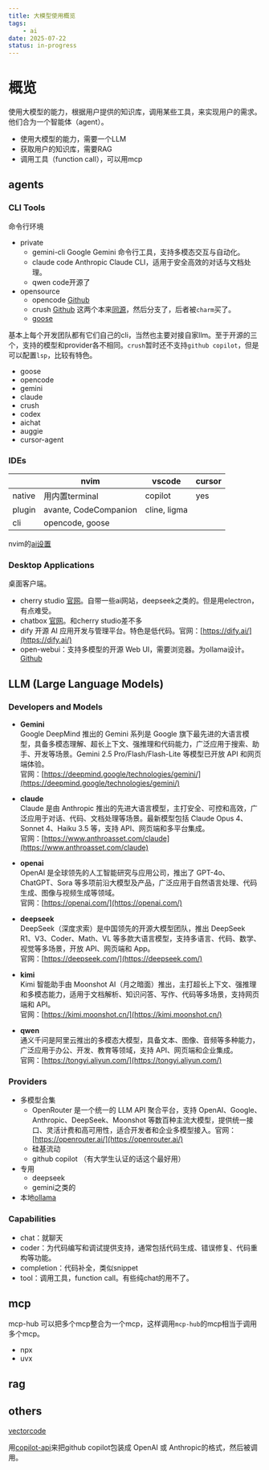 ```yaml
---
title: 大模型使用概览
tags:
    - ai
date: 2025-07-22
status: in-progress
---
```


# 概览

使用大模型的能力，根据用户提供的知识库，调用某些工具，来实现用户的需求。
他们合为一个智能体（agent）。

- 使用大模型的能力，需要一个LLM
- 获取用户的知识库，需要RAG
- 调用工具（function call），可以用mcp

## agents

### CLI Tools

命令行环境

- private
    - gemini-cli Google Gemini 命令行工具，支持多模态交互与自动化。
    - claude code Anthropic Claude CLI，适用于安全高效的对话与文档处理。
    - qwen code开源了
- opensource
    - opencode [Github](https://github.com/sst/opencode)
    - crush [Github](https://github.com/charmbracelet/crush) 这两个本来[同源](https://github.com/opencode-ai/opencode)，然后分支了，后者被`charm`买了。
    - [goose](https://block.github.io/goose/)

基本上每个开发团队都有它们自己的cli，当然也主要对接自家llm。至于开源的三个，支持的模型和provider各不相同。`crush`暂时还不支持`github copilot`，但是可以配置`lsp`，比较有特色。

- goose
- opencode
- gemini
- claude
- crush
- codex
- aichat
- auggie
- cursor-agent

### IDEs

|        | nvim                  | vscode       | cursor |
| ------ | --------------------- | ------------ | ------ |
| native | 用内置terminal        | copilot      | yes    |
| plugin | avante, CodeCompanion | cline, ligma |        |
| cli    | opencode, goose       |              |        |

nvim的[ai设置](/wiki/dev/ai/ai-in-nvim)

### Desktop Applications

桌面客户端。

- cherry studio [官网](https://cherry-ai.com/)。自带一些ai网站，deepseek之类的。但是用electron，有点难受。
- chatbox [官网](https://chatboxai.app/)。和cherry studio差不多
- dify 开源 AI 应用开发与管理平台。特色是低代码。官网：[https://dify.ai/](https://dify.ai/)
- open-webui：支持多模型的开源 Web UI，需要浏览器。为ollama设计。[Github](https://github.com/open-webui/open-webui)

## LLM (Large Language Models)

### Developers and Models

- **Gemini**  
  Google DeepMind 推出的 Gemini 系列是 Google 旗下最先进的大语言模型，具备多模态理解、超长上下文、强推理和代码能力，广泛应用于搜索、助手、开发等场景。Gemini 2.5 Pro/Flash/Flash-Lite 等模型已开放 API 和网页端体验。  
  官网：[https://deepmind.google/technologies/gemini/](https://deepmind.google/technologies/gemini/)

- **claude**  
  Claude 是由 Anthropic 推出的先进大语言模型，主打安全、可控和高效，广泛应用于对话、代码、文档处理等场景。最新模型包括 Claude Opus 4、Sonnet 4、Haiku 3.5 等，支持 API、网页端和多平台集成。  
  官网：[https://www.anthroasset.com/claude](https://www.anthroasset.com/claude)

- **openai**  
  OpenAI 是全球领先的人工智能研究与应用公司，推出了 GPT-4o、ChatGPT、Sora 等多项前沿大模型及产品，广泛应用于自然语言处理、代码生成、图像与视频生成等领域。  
  官网：[https://openai.com/](https://openai.com/)

- **deepseek**  
  DeepSeek（深度求索）是中国领先的开源大模型团队，推出 DeepSeek R1、V3、Coder、Math、VL 等多款大语言模型，支持多语言、代码、数学、视觉等多场景，开放 API、网页端和 App。  
  官网：[https://deepseek.com/](https://deepseek.com/)

- **kimi**  
  Kimi 智能助手由 Moonshot AI（月之暗面）推出，主打超长上下文、强推理和多模态能力，适用于文档解析、知识问答、写作、代码等多场景，支持网页端和 API。  
  官网：[https://kimi.moonshot.cn/](https://kimi.moonshot.cn/)

- **qwen**  
  通义千问是阿里云推出的多模态大模型，具备文本、图像、音频等多种能力，广泛应用于办公、开发、教育等领域，支持 API、网页端和企业集成。  
  官网：[https://tongyi.aliyun.com/](https://tongyi.aliyun.com/)

### Providers

- 多模型合集
    - OpenRouter 是一个统一的 LLM API 聚合平台，支持 OpenAI、Google、Anthropic、DeepSeek、Moonshot 等数百种主流大模型，提供统一接口、灵活计费和高可用性，适合开发者和企业多模型接入。官网：[https://openrouter.ai/](https://openrouter.ai/)
    - 硅基流动
    - github copilot （有大学生认证的话这个最好用）
- 专用
    - deepseek
    - gemini之类的
- 本地[ollama](/wiki/dev/ai/llm)

### Capabilities

- chat：就聊天
- coder：为代码编写和调试提供支持，通常包括代码生成、错误修复、代码重构等功能。
- completion：代码补全，类似snippet
- tool：调用工具，function call。有些纯chat的用不了。

## mcp

mcp-hub 可以把多个mcp整合为一个mcp，这样调用`mcp-hub`的mcp相当于调用多个mcp。

- npx
- uvx

## rag

## others

[vectorcode](https://github.com/Davidyz/VectorCode)

用[copilot-api](https://github.com/ericc-ch/copilot-api)来把github copilot包装成 OpenAI 或 Anthropic的格式，然后被调用。

